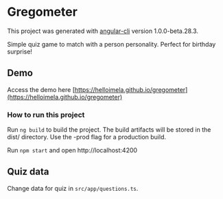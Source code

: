 # Gregometer

This project was generated with [angular-cli](https://github.com/angular/angular-cli) version 1.0.0-beta.28.3.

Simple quiz game to match with a person personality.
Perfect for birthday surprise!

## Demo

Access the demo here [https://helloimela.github.io/gregometer](https://helloimela.github.io/gregometer)


### How to run this project

Run `ng build` to build the project. The build artifacts will be stored in the dist/ directory. Use the -prod flag for a production build.

Run `npm start` and open http://localhost:4200

## Quiz data

Change data for quiz in `src/app/questions.ts`.
